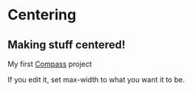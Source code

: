 # Centering

## Making stuff centered!

My first [Compass](https://github.com/Compass/compass) project

If you edit it, set max-width to what you want it to be.
